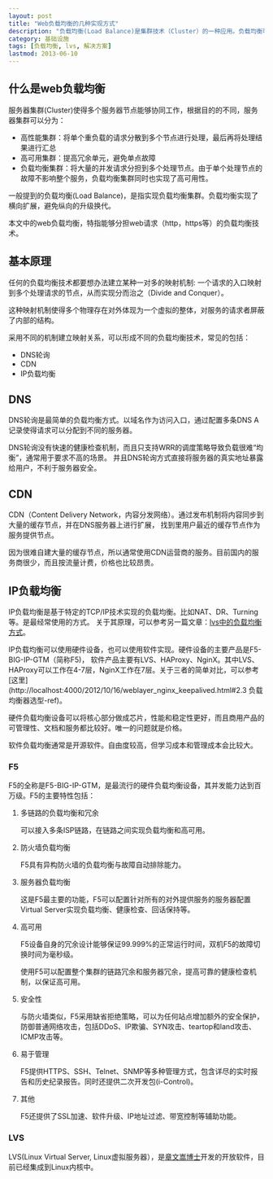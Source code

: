 ```yaml
---
layout: post
title: "Web负载均衡的几种实现方式"
description: "负载均衡(Load Balance)是集群技术（Cluster）的一种应用。负载均衡可以将工作任务分摊到多个处理单元，从而提高并发处理能力。目前最常见的负载均衡应用是Web负载均衡。根据实现的原理不同，常见的web负载均衡技术包括：DNS轮询、IP负载均衡和CDN。其中IP负载均衡可以使用硬件设备或软件方式来实现。"
category: 基础设施
tags: [负载均衡, lvs, 解决方案]
lastmod: 2013-06-10
---
```


## 什么是web负载均衡

服务器集群(Cluster)使得多个服务器节点能够协同工作，根据目的的不同，服务器集群可以分为：

- 高性能集群：将单个重负载的请求分散到多个节点进行处理，最后再将处理结果进行汇总
- 高可用集群：提高冗余单元，避免单点故障
- 负载均衡集群：将大量的并发请求分担到多个处理节点。由于单个处理节点的故障不影响整个服务，负载均衡集群同时也实现了高可用性。

一般提到的负载均衡(Load Balance)，是指实现负载均衡集群。负载均衡实现了横向扩展，避免纵向的升级换代。

本文中的web负载均衡，特指能够分担web请求（http，https等）的负载均衡技术。

## 基本原理

任何的负载均衡技术都要想办法建立某种一对多的映射机制: 一个请求的入口映射到多个处理请求的节点，从而实现分而治之（Divide and Conquer）。

这种映射机制使得多个物理存在对外体现为一个虚拟的整体，对服务的请求者屏蔽了内部的结构。

采用不同的机制建立映射关系，可以形成不同的负载均衡技术，常见的包括：

- DNS轮询
- CDN
- IP负载均衡


## DNS

DNS轮询是最简单的负载均衡方式。以域名作为访问入口，通过配置多条DNS A记录使得请求可以分配到不同的服务器。

DNS轮询没有快速的健康检查机制，而且只支持WRR的调度策略导致负载很难“均衡”，通常用于要求不高的场景。
并且DNS轮询方式直接将服务器的真实地址暴露给用户，不利于服务器安全。

## CDN

CDN（Content Delivery Network，内容分发网络）。通过发布机制将内容同步到大量的缓存节点，并在DNS服务器上进行扩展，
找到里用户最近的缓存节点作为服务提供节点。

因为很难自建大量的缓存节点，所以通常使用CDN运营商的服务。目前国内的服务商很少，而且按流量计费，价格也比较昂贵。

## IP负载均衡

IP负载均衡是基于特定的TCP/IP技术实现的负载均衡。比如NAT、DR、Turning等。是最经常使用的方式。
关于其原理，可以参考另一篇文章：[lvs中的负载均衡方式](http://thinkinside.tk/2013/06/02/lvs_lb_strategy.html)。

IP负载均衡可以使用硬件设备，也可以使用软件实现。硬件设备的主要产品是F5-BIG-IP-GTM（简称F5)，
软件产品主要有LVS、HAProxy、NginX。其中LVS、HAProxy可以工作在4-7层，NginX工作在7层。关于三者的简单对比，可以参考[这里](http://localhost:4000/2012/10/16/weblayer_nginx_keepalived.html#2.3 负载均衡器选型-ref)。

硬件负载均衡设备可以将核心部分做成芯片，性能和稳定性更好，而且商用产品的可管理性、文档和服务都比较好。唯一的问题就是价格。

软件负载均衡通常是开源软件。自由度较高，但学习成本和管理成本会比较大。
	
### F5

F5的全称是F5-BIG-IP-GTM，是最流行的硬件负载均衡设备，其并发能力达到百万级。F5的主要特性包括：

1. 多链路的负载均衡和冗余

   可以接入多条ISP链路，在链路之间实现负载均衡和高可用。

2. 防火墙负载均衡

   F5具有异构防火墙的负载均衡与故障自动排除能力。

3. 服务器负载均衡
   
   这是F5最主要的功能，F5可以配置针对所有的对外提供服务的服务器配置Virtual Server实现负载均衡、健康检查、回话保持等。

4. 高可用

   F5设备自身的冗余设计能够保证99.999%的正常运行时间，双机F5的故障切换时间为毫秒级。
  
   使用F5可以配置整个集群的链路冗余和服务器冗余，提高可靠的健康检查机制，以保证高可用。

5. 安全性
   
   与防火墙类似，F5采用缺省拒绝策略，可以为任何站点增加额外的安全保护，防御普通网络攻击，包括DDoS、IP欺骗、SYN攻击、teartop和land攻击、ICMP攻击等。

6. 易于管理

   F5提供HTTPS、SSH、Telnet、SNMP等多种管理方式，包含详尽的实时报告和历史纪录报告。同时还提供二次开发包(i-Control)。

7. 其他
   
   F5还提供了SSL加速、软件升级、IP地址过滤、带宽控制等辅助功能。

### LVS

LVS(Linux Virtual Server, Linux虚拟服务器），是[章文嵩博士](http://zh.linuxvirtualserver.org)开发的开放软件，目前已经集成到Linux内核中。

